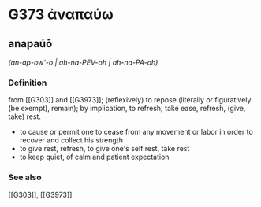 # G373 ἀναπαύω

## anapaúō

_(an-ap-ow'-o | ah-na-PEV-oh | ah-na-PA-oh)_

### Definition

from [[G303]] and [[G3973]]; (reflexively) to repose (literally or figuratively (be exempt), remain); by implication, to refresh; take ease, refresh, (give, take) rest.

- to cause or permit one to cease from any movement or labor in order to recover and collect his strength
- to give rest, refresh, to give one's self rest, take rest
- to keep quiet, of calm and patient expectation

### See also

[[G303]], [[G3973]]

